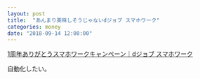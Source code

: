 ```yaml
---
layout: post
title:  "あんまり美味しそうじゃないdジョブ スマホワーク"
categories: money
date: "2018-09-14 12:00:00"
---
```


[1周年ありがとうスマホワークキャンペーン｜dジョブ スマホワーク](https://sw.job.dmkt-sp.jp/campaign/cp_008)

自動化したい。
